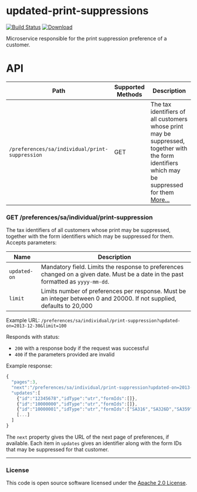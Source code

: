 
# updated-print-suppressions

[![Build Status](https://travis-ci.org/hmrc/updated-print-suppressions.svg?branch=master)](https://travis-ci.org/hmrc/updated-print-suppressions) [ ![Download](https://api.bintray.com/packages/hmrc/releases/updated-print-suppressions/images/download.svg) ](https://bintray.com/hmrc/releases/updated-print-suppressions/_latestVersion)

Microservice responsible for the print suppression preference of a customer.

# API

| Path                                                                                     | Supported Methods | Description                                                                                                                                                                                   |
| -----------------------------------------------------------------------------------------| ----------------- | --------------------------------------------------------------------------------------------------------------------------------------------------------------------------------------------- |
| `/preferences/sa/individual/print-suppression`                                           | GET               | The tax identifiers of all customers whose print may be suppressed, together with the form identifiers which may be suppressed for them [More...](#get-preferencessaindividualprint-suppression)                 |

### GET /preferences/sa/individual/print-suppression

The tax identifiers of all customers whose print may be suppressed, together with the form identifiers which may be suppressed for them. Accepts parameters:

| Name         | Description |
| ------------ | ----------- |
| `updated-on` | Mandatory field. Limits the response to preferences changed on a given date. Must be a date in the past formatted as `yyyy-mm-dd`. |
| `limit`      | Limits number of preferences per response. Must be an integer between 0 and 20000. If not supplied, defaults to 20,000 |

Example URL: `/preferences/sa/individual/print-suppression?updated-on=2013-12-30&limit=100`

Responds with status:

* `200` with a response body if the request was successful
* `400` if the parameters provided are invalid

Example response:

```javascript
{
  "pages":3,
  "next":"/preferences/sa/individual/print-suppression?updated-on=2013-12-30&offset=1234&limit=100",
  "updates":[
    {"id":"12345678","idType":"utr","formIds":[]},
    {"id":"10000000","idType":"utr","formIds":[]},
    {"id":"10000001","idType":"utr","formIds":["SA316","SA326D","SA359","SS300","SA251","SA370","SA300","SA328D","SA309","R002A"]},
    [...]
  ]
}
```

The `next` property gives the URL of the next page of preferences, if available. Each item in `updates` gives an identifier along with the form IDs that may be suppressed for that customer.

----------



### License

This code is open source software licensed under the [Apache 2.0 License]("http://www.apache.org/licenses/LICENSE-2.0.html").
